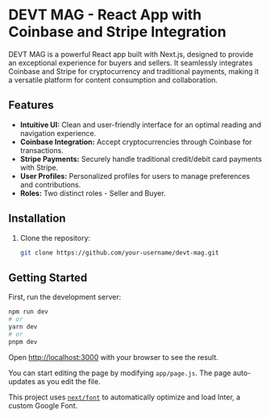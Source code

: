 # DEVT MAG - React App with Coinbase and Stripe Integration

DEVT MAG is a powerful React app built with Next.js, designed to provide an exceptional experience for buyers and sellers. It seamlessly integrates Coinbase and Stripe for cryptocurrency and traditional payments, making it a versatile platform for content consumption and collaboration.

## Features

- **Intuitive UI:** Clean and user-friendly interface for an optimal reading and navigation experience.
- **Coinbase Integration:** Accept cryptocurrencies through Coinbase for transactions.
- **Stripe Payments:** Securely handle traditional credit/debit card payments with Stripe.
- **User Profiles:** Personalized profiles for users to manage preferences and contributions.
- **Roles:** Two distinct roles - Seller and Buyer.

## Installation

1. Clone the repository:

   ```bash
   git clone https://github.com/your-username/devt-mag.git

## Getting Started

First, run the development server:

```bash
npm run dev
# or
yarn dev
# or
pnpm dev
```

Open [http://localhost:3000](http://localhost:3000) with your browser to see the result.

You can start editing the page by modifying `app/page.js`. The page auto-updates as you edit the file.

This project uses [`next/font`](https://nextjs.org/docs/basic-features/font-optimization) to automatically optimize and load Inter, a custom Google Font.

